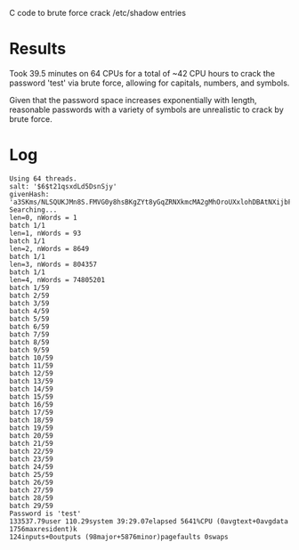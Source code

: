 C code to brute force crack /etc/shadow entries

# Results

Took 39.5 minutes on 64 CPUs for a total of ~42 CPU hours to crack the password 'test' via brute force, allowing for capitals, numbers, and symbols.

Given that the password space increases exponentially with length, reasonable passwords with a variety of symbols are unrealistic to crack by brute force.

# Log

```
Using 64 threads.
salt: '$6$t21qsxdLd5DsnSjy'
givenHash: 'a3SKms/NLSQUKJMn8S.FMVG0y8hsBKgZYt8yGqZRNXkmcMA2gMhOroUXxlohDBAtNXijbFfO5jE6Eq298TDj00'
Searching...
len=0, nWords = 1
batch 1/1
len=1, nWords = 93
batch 1/1
len=2, nWords = 8649
batch 1/1
len=3, nWords = 804357
batch 1/1
len=4, nWords = 74805201
batch 1/59
batch 2/59
batch 3/59
batch 4/59
batch 5/59
batch 6/59
batch 7/59
batch 8/59
batch 9/59
batch 10/59
batch 11/59
batch 12/59
batch 13/59
batch 14/59
batch 15/59
batch 16/59
batch 17/59
batch 18/59
batch 19/59
batch 20/59
batch 21/59
batch 22/59
batch 23/59
batch 24/59
batch 25/59
batch 26/59
batch 27/59
batch 28/59
batch 29/59
Password is 'test'
133537.79user 110.29system 39:29.07elapsed 5641%CPU (0avgtext+0avgdata 1756maxresident)k
124inputs+0outputs (98major+5876minor)pagefaults 0swaps
```
